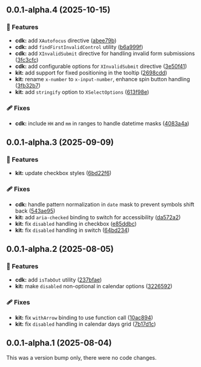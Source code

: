 ## 0.0.1-alpha.4 (2025-10-15)

### 🚀 Features

- **cdk:** add `XAutofocus` directive ([abee79b](https://github.com/CORETEQ/mixin-ui/commit/abee79b))
- **cdk:** add `findFirstInvalidControl` utility ([b6a999f](https://github.com/CORETEQ/mixin-ui/commit/b6a999f))
- **cdk:** add `XInvalidSubmit` directive for handling invalid form submissions ([3fc3cfc](https://github.com/CORETEQ/mixin-ui/commit/3fc3cfc))
- **cdk:** add configurable options for `XInvalidSubmit` directive ([3e50f41](https://github.com/CORETEQ/mixin-ui/commit/3e50f41))
- **kit:** add support for fixed positioning in the tooltip ([2698cdd](https://github.com/CORETEQ/mixin-ui/commit/2698cdd))
- **kit:** rename `x-number` to `x-input-number`, enhance spin button handling ([3fb32b7](https://github.com/CORETEQ/mixin-ui/commit/3fb32b7))
- **kit:** add `stringify` option to `XSelectOptions` ([613f98e](https://github.com/CORETEQ/mixin-ui/commit/613f98e))

### 🩹 Fixes

- **cdk:** include `HH` and `mm` in ranges to handle datetime masks ([4083a4a](https://github.com/CORETEQ/mixin-ui/commit/4083a4a))

## 0.0.1-alpha.3 (2025-09-09)

### 🚀 Features

- **kit:** update checkbox styles ([6bd22f6](https://github.com/CORETEQ/mixin-ui/commit/6bd22f6))

### 🩹 Fixes

- **cdk:** handle pattern normalization in `date` mask to prevent symbols shift back ([543ae95](https://github.com/CORETEQ/mixin-ui/commit/543ae95))
- **kit:** add `aria-checked` binding to switch for accessibility ([da572a2](https://github.com/CORETEQ/mixin-ui/commit/da572a2))
- **kit:** fix `disabled` handling in checkbox ([e85ddbc](https://github.com/CORETEQ/mixin-ui/commit/e85ddbc))
- **kit:** fix `disabled` handling in switch ([64bd234](https://github.com/CORETEQ/mixin-ui/commit/64bd234))

## 0.0.1-alpha.2 (2025-08-05)

### 🚀 Features

- **cdk:** add `isTabOut` utility ([237bfae](https://github.com/CORETEQ/mixin-ui/commit/237bfae))
- **kit:** make `disabled` non-optional in calendar options ([3226592](https://github.com/CORETEQ/mixin-ui/commit/3226592))

### 🩹 Fixes

- **kit:** fix `withArrow` binding to use function call ([10ac894](https://github.com/CORETEQ/mixin-ui/commit/10ac894))
- **kit:** fix `disabled` handling in calendar days grid ([7b17d1c](https://github.com/CORETEQ/mixin-ui/commit/7b17d1c))

## 0.0.1-alpha.1 (2025-08-04)

This was a version bump only, there were no code changes.